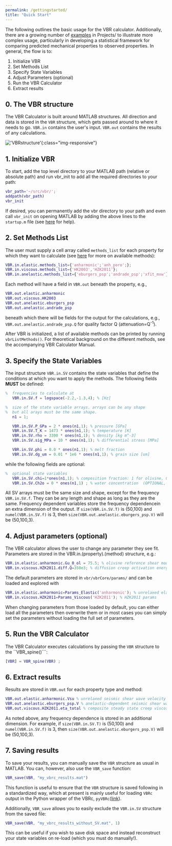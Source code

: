 ```yaml
---
permalink: /gettingstarted/
title: "Quick Start"
---
```


The following outlines the basic usage for the VBR calculator. Additionally, there are a growing number of [examples](/vbr/examples/) in  Projects/ to illustrate more complex usage, particularly in developing a statistical framework for comparing predicted mechanical properties to observed properties. In general, the flow is to:

1. Initialize VBR
2. Set Methods List
3. Specify State Variables
4. Adjust Parameters (optional)
5. Run the VBR Calculator
6. Extract results

## 0. The VBR structure

The VBR Calculator is built around MATLAB structures. All direction and data is stored in the ```VBR``` structure, which gets passed around to where it needs to go. ```VBR.in``` contains the user's input. ```VBR.out``` contains the results of any calculations.

!['VBRstructure'](/vbr/assets/images/vbrcoreflowchart.png){:class="img-responsive"}

## 1. Initialize VBR

To start, add the top level directory to your MATLAB path (relative or absolute path) and run vbr_init to add all the required directories to your path:
```matlab
vbr_path='~/src/vbr/';
addpath(vbr_path)
vbr_init
```

If desired, you can permanently add the vbr directory to your path and even call `vbr_init` on opening MATLAB by adding the above lines to the `startup.m` file (see [here](https://www.mathworks.com/help/matlab/ref/startup.html?searchHighlight=startup.m) for help).

## 2. Set Methods List

The user must supply a cell array called ```methods_list``` for each property for which they want to calculate (see [here](/vbr/gettingstarted/methods/) for more on available methods):

```matlab
VBR.in.elastic.methods_list={'anharmonic';'anh_poro';};
VBR.in.viscous.methods_list={'HK2003','HZK2011'};
VBR.in.anelastic.methods_list={'eburgers_psp';'andrade_psp';'xfit_mxw'};
```

Each method will have a field in ```VBR.out```  beneath the property, e.g.,

```matlab
VBR.out.elastic.anharmonic
VBR.out.viscous.HK2003
VBR.out.anelastic.eburgers_psp
VBR.out.anelastic.andrade_psp
```
beneath which there will be fields for the output for the calculations, e.g., ```VBR.out.anelastic.andrade_psp.Q``` for quality factor Q (attenuation=Q<sup>-1</sup>).

After VBR is initialized, a list of available methods can be printed by running `vbrListMethods()`. For theoretical background on the different methods, see the accompanying VBR Calculator Manual.

## 3. Specify the State Variables

The input structure ```VBR.in.SV``` contains the state variables that define the conditions at which you want to apply the methods. The following fields **MUST** be defined:

```matlab
%  frequencies to calculate at
   VBR.in.SV.f = logspace(-2.2,-1.3,4); % [Hz]

%  size of the state variable arrays. arrays can be any shape
%  but all arays must be the same shape.
   n1 = 1;

   VBR.in.SV.P_GPa = 2 * ones(n1,1); % pressure [GPa]
   VBR.in.SV.T_K = 1473 * ones(n1,1); % temperature [K]
   VBR.in.SV.rho = 3300 * ones(n1,1); % density [kg m^-3]
   VBR.in.SV.sig_MPa = 10 * ones(n1,1); % differential stress [MPa]

   VBR.in.SV.phi = 0.0 * ones(n1,1); % melt fraction
   VBR.in.SV.dg_um = 0.01 * 1e6 * ones(n1,1); % grain size [um]

```

while the following fields are optional:

```matlab
%  optional state variables
   VBR.in.SV.chi=1*ones(n1,1); % composition fraction: 1 for olivine, 0 for crust (OPTIONAL, DEFAULT 1)
   VBR.in.SV.Ch2o = 0 * ones(n1,1) ; % water concentration  (OPTIONAL, DEFAULT 0)
```

All SV arrays must be the same size and shape, except for the frequency ```VBR.in.SV.f```. They can be any length and shape as long as they are the same. Frequency dependent variables store the frequency dependencein an extra dimension of the output. If ```size(VBR.in.SV.T)``` is (50,100) and ```numel(VBR.in.SV.f)``` is 3, then  ```size(VBR.out.anelastic.eburgers_psp.V)``` will be (50,100,3).

## 4. Adjust parameters (optional)

The VBR calculator allows the user to change any parameter they see fit. Parameters are stored in the VBR.in.(property).(method) structure, e.g.:

```matlab
VBR.in.elastic.anharmonic.Gu_0_ol = 75.5; % olivine reference shear modulus [GPa]
VBR.in.viscous.HZK2011.diff.Q=350e3; % diffusion creep activation energy
```

The default parameters are stored in ```vbr/vbrCore/params/``` and can be loaded and explored with

```matlab
VBR.in.elastic.anharmonic=Params_Elastic('anharmonic'); % unrelaxed elasticity
VBR.in.viscous.HZK2011=Params_Viscous('HZK2011'); % HZK2011 params
```

When changing parameters from those loaded by default, you can either load all the parameters then overwrite them or in most cases you can simply set the parameters without loading the full set of parameters.

## 5. Run the VBR Calculator

The VBR Calculator executes calculations by passing the ```VBR``` structure to the ``VBR_spine()```:

```matlab
[VBR] = VBR_spine(VBR) ;
```

## 6. Extract results

Results are stored in ```VBR.out``` for each property type and method:

```matlab
VBR.out.elastic.anharmonic.Vsu % unrelaxed seismic shear wave velocity
VBR.out.anelastic.eburgers_psp.V % anelastic-dependent seismic shear wave velocity
VBR.out.viscous.HZK2011.eta_total % composite steady state creep viscosity
```
As noted above, any frequency dependence is stored in an additional dimension. For example, if ```size(VBR.in.SV.T)``` is (50,100) and ```numel(VBR.in.SV.f)``` is 3, then  ```size(VBR.out.anelastic.eburgers_psp.V)``` will be (50,100,3).


## 7. Saving results 

To save your results, you can manually save the ```VBR``` structure as usual in MATLAB. You can, however, also 
use the `VBR_save` function:

```matlab 
VBR_save(VBR, "my_vbrc_results.mat") 
```

This function is useful to ensure that the ```VBR``` structure is saved following in 
a standardized way, which at present is mainly useful for loading ```VBRc```
output in the Python wrapper of the VBRc, ```pyVBRc```([link](https://github.com/vbr-calc/pyVBRc)). 

Additionally, `VBR_save` allows you to easily exclude the `VBR.in.SV` structure from the saved file:

```matlab 
VBR_save(VBR, "my_vbrc_results_without_SV.mat", 1) 
```

This can be useful if you wish to save disk space and instead reconstruct your state variables 
on re-load (which you must do manually!). 